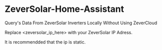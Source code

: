 # ZeverSolar-Home-Assistant
Query's Data From ZeverSolar Inverters Locally Without Using ZeverCloud

Replace <zeversolar_ip_here> with your ZeverSolar IP Adress.

It is recommendded that the ip is static.
